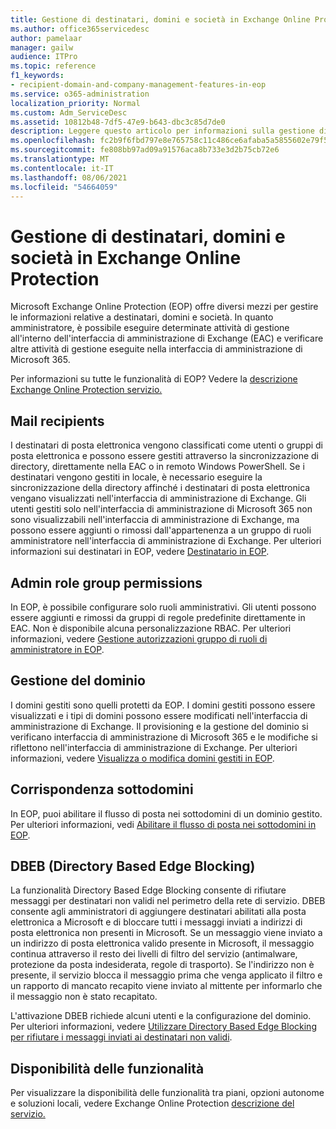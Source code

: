 ```yaml
---
title: Gestione di destinatari, domini e società in Exchange Online Protection
ms.author: office365servicedesc
author: pamelaar
manager: gailw
audience: ITPro
ms.topic: reference
f1_keywords:
- recipient-domain-and-company-management-features-in-eop
ms.service: o365-administration
localization_priority: Normal
ms.custom: Adm_ServiceDesc
ms.assetid: 10812b48-7df5-47e9-b643-dbc3c85d7de0
description: Leggere questo articolo per informazioni sulla gestione di destinatari, domini e società in Microsoft Exchange Online Protection (EOP).
ms.openlocfilehash: fc2b9f6fbd797e8e765758c11c486ce6afaba5a5855602e79f5418c1e80bb1ea
ms.sourcegitcommit: fe808bb97ad09a91576aca8b733e3d2b75cb72e6
ms.translationtype: MT
ms.contentlocale: it-IT
ms.lasthandoff: 08/06/2021
ms.locfileid: "54664059"
---
```

# <a name="recipient-domain-and-company-management-in-exchange-online-protection"></a>Gestione di destinatari, domini e società in Exchange Online Protection

Microsoft Exchange Online Protection (EOP) offre diversi mezzi per gestire le informazioni relative a destinatari, domini e società. In quanto amministratore, è possibile eseguire determinate attività di gestione all'interno dell'interfaccia di amministrazione di Exchange (EAC) e verificare altre attività di gestione eseguite nella interfaccia di amministrazione di Microsoft 365.
  
Per informazioni su tutte le funzionalità di EOP? Vedere la [descrizione Exchange Online Protection servizio.](exchange-online-protection-service-description.md)
  
## <a name="mail-recipients"></a>Mail recipients

I destinatari di posta elettronica vengono classificati come utenti o gruppi di posta elettronica e possono essere gestiti attraverso la sincronizzazione di directory, direttamente nella EAC o in remoto Windows PowerShell. Se i destinatari vengono gestiti in locale, è necessario eseguire la sincronizzazione della directory affinché i destinatari di posta elettronica vengano visualizzati nell'interfaccia di amministrazione di Exchange. Gli utenti gestiti solo nell'interfaccia di amministrazione di Microsoft 365 non sono visualizzabili nell'interfaccia di amministrazione di Exchange, ma possono essere aggiunti o rimossi dall'appartenenza a un gruppo di ruoli amministratore nell'interfaccia di amministrazione di Exchange. Per ulteriori informazioni sui destinatari in EOP, vedere [Destinatario in EOP](/microsoft-365/security/office-365-security/manage-recipients-in-eop).
  
## <a name="admin-role-group-permissions"></a>Admin role group permissions

In EOP, è possibile configurare solo ruoli amministrativi. Gli utenti possono essere aggiunti e rimossi da gruppi di regole predefinite direttamente in EAC. Non è disponibile alcuna personalizzazione RBAC. Per ulteriori informazioni, vedere [Gestione autorizzazioni gruppo di ruoli di amministratore in EOP](/microsoft-365/security/office-365-security/manage-admin-role-group-permissions-in-eop).
  
## <a name="domain-management"></a>Gestione del dominio

I domini gestiti sono quelli protetti da EOP. I domini gestiti possono essere visualizzati e i tipi di domini possono essere modificati nell'interfaccia di amministrazione di Exchange. Il provisioning e la gestione del dominio si verificano interfaccia di amministrazione di Microsoft 365 e le modifiche si riflettono nell'interfaccia di amministrazione di Exchange. Per ulteriori informazioni, vedere [Visualizza o modifica domini gestiti in EOP](/microsoft-365/security/office-365-security/exchange-online-protection-overview).
  
## <a name="match-subdomains"></a>Corrispondenza sottodomini

In EOP, puoi abilitare il flusso di posta nei sottodomini di un dominio gestito. Per ulteriori informazioni, vedi [Abilitare il flusso di posta nei sottodomini in EOP](/microsoft-365/security/office-365-security/mail-flow-in-eop). 
  
## <a name="directory-based-edge-blocking-dbeb"></a>DBEB (Directory Based Edge Blocking)

La funzionalità Directory Based Edge Blocking consente di rifiutare messaggi per destinatari non validi nel perimetro della rete di servizio. DBEB consente agli amministratori di aggiungere destinatari abilitati alla posta elettronica a Microsoft e di bloccare tutti i messaggi inviati a indirizzi di posta elettronica non presenti in Microsoft. Se un messaggio viene inviato a un indirizzo di posta elettronica valido presente in Microsoft, il messaggio continua attraverso il resto dei livelli di filtro del servizio (antimalware, protezione da posta indesiderata, regole di trasporto). Se l'indirizzo non è presente, il servizio blocca il messaggio prima che venga applicato il filtro e un rapporto di mancato recapito viene inviato al mittente per informarlo che il messaggio non è stato recapitato. 
  
L'attivazione DBEB richiede alcuni utenti e la configurazione del dominio. Per ulteriori informazioni, vedere [Utilizzare Directory Based Edge Blocking per rifiutare i messaggi inviati ai destinatari non validi](/exchange/mail-flow-best-practices/use-directory-based-edge-blocking).
  
## <a name="feature-availability"></a>Disponibilità delle funzionalità

Per visualizzare la disponibilità delle funzionalità tra piani, opzioni autonome e soluzioni locali, vedere Exchange Online Protection [descrizione del servizio.](exchange-online-protection-service-description.md)